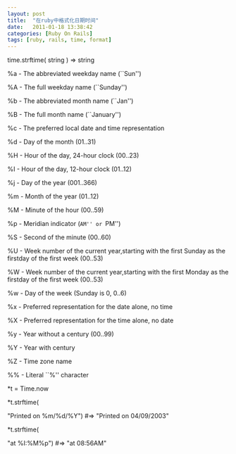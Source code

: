 ```yaml
---
layout: post
title:  "在ruby中格式化日期时间"
date:   2011-01-18 13:38:42
categories: [Ruby On Rails]
tags: [ruby, rails, time, format]
---
```


time.strftime( string ) => string

%a - The abbreviated weekday name (``Sun'')

%A - The full weekday name (``Sunday'')

%b - The abbreviated month name (``Jan'')

%B - The full month name (``January'')

%c - The preferred local date and time representation

%d - Day of the month (01..31)

%H - Hour of the day, 24-hour clock (00..23)

%I - Hour of the day, 12-hour clock (01..12)

%j - Day of the year (001..366)

%m - Month of the year (01..12)

%M - Minute of the hour (00..59)

%p - Meridian indicator (``AM'' or ``PM'')

%S - Second of the minute (00..60)

%U - Week number of the current year,starting with the first Sunday as the firstday of the first week (00..53)

%W - Week number of the current year,starting with the first Monday as the firstday of the first week (00..53)

%w - Day of the week (Sunday is 0, 0..6)

%x - Preferred representation for the date alone, no time

%X - Preferred representation for the time alone, no date

%y - Year without a century (00..99)

%Y - Year with century

%Z - Time zone name

%% - Literal ``%'' character

*t = Time.now  

*t.strftime(

"Printed on %m/%d/%Y") #=> "Printed on 04/09/2003"  

*t.strftime(

"at %I:%M%p") #=> "at 08:56AM" 